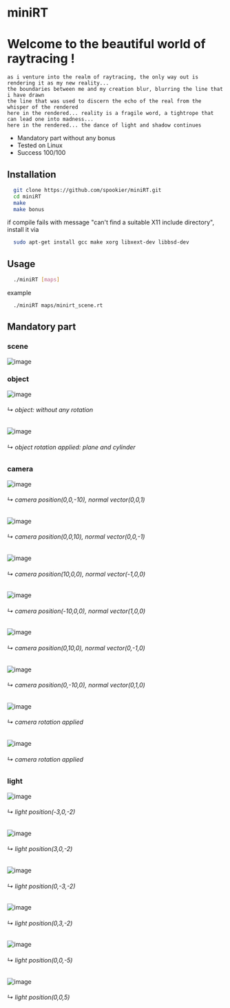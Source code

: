 # miniRT

# Welcome to the beautiful world of raytracing !

```
as i venture into the realm of raytracing, the only way out is rendering it as my new reality...
the boundaries between me and my creation blur, blurring the line that i have drawn
the line that was used to discern the echo of the real from the whisper of the rendered
here in the rendered... reality is a fragile word, a tightrope that can lead one into madness...
here in the rendered... the dance of light and shadow continues
```

- Mandatory part without any bonus
- Tested on Linux
- Success 100/100

## Installation

```bash
  git clone https://github.com/spookier/miniRT.git
  cd miniRT
  make
  make bonus
```

if compile fails with message "can't find a suitable X11 include directory",
install it via

```bash
  sudo apt-get install gcc make xorg libxext-dev libbsd-dev
```

## Usage

```bash
  ./miniRT [maps]
```

example
```bash
  ./miniRT maps/minirt_scene.rt
```

## Mandatory part

### scene

![image](https://github.com/spookier/miniRT/assets/78352910/d0fdfe3b-b74d-4fb7-88e1-6f967abdfe26)


### object

![image](https://github.com/spookier/miniRT/assets/78352910/bad0aafb-9166-4037-86df-a33763f1d7ba)
###### ↳ object: without any rotation

![image](https://github.com/spookier/miniRT/assets/78352910/20860035-9a93-49ad-b90a-babfc3f74f02)
###### ↳ object rotation applied: plane and cylinder


### camera

![image](https://github.com/spookier/miniRT/assets/78352910/8353d281-1ef3-4ebb-8cc5-2a578fb1ce40)
###### ↳ camera position(0,0,-10), normal vector(0,0,1)

![image](https://github.com/spookier/miniRT/assets/78352910/b9bd787d-babd-405c-b91c-6877710b5d47)
###### ↳ camera position(0,0,10), normal vector(0,0,-1)

![image](https://github.com/spookier/miniRT/assets/78352910/067f6243-3918-4c1c-84f3-6d57fb0705f6)
###### ↳ camera position(10,0,0), normal vector(-1,0,0)

![image](https://github.com/spookier/miniRT/assets/78352910/d86852ef-0793-4a24-8846-d278d5d22151)
###### ↳ camera position(-10,0,0), normal vector(1,0,0)

![image](https://github.com/spookier/miniRT/assets/78352910/f2aa2055-b06d-4f61-9f52-ac8c17b7392b)
###### ↳ camera position(0,10,0), normal vector(0,-1,0)

![image](https://github.com/spookier/miniRT/assets/78352910/c679e939-6f86-4039-8f0f-772d5c887a95)
###### ↳ camera position(0,-10,0), normal vector(0,1,0)

![image](https://github.com/spookier/miniRT/assets/78352910/424891ba-f741-4c15-9fc0-c18208649f83)
###### ↳ camera rotation applied

![image](https://github.com/spookier/miniRT/assets/78352910/75001649-7687-4326-a9a5-ac6b4a03d1ee)
###### ↳ camera rotation applied


### light

![image](https://github.com/spookier/miniRT/assets/78352910/a9116750-affc-462a-a1a0-070c1396a3fe)
###### ↳ light position(-3,0,-2)

![image](https://github.com/spookier/miniRT/assets/78352910/2832386a-9d2d-4819-9c6b-5315385d9382)
###### ↳ light position(3,0,-2)

![image](https://github.com/spookier/miniRT/assets/78352910/6e46e427-471f-48e4-b55e-c6b73753f635)
###### ↳ light position(0,-3,-2)

![image](https://github.com/spookier/miniRT/assets/78352910/12c1d9a8-5d15-4e25-903d-fee5b2ad507a)
###### ↳ light position(0,3,-2)

![image](https://github.com/spookier/miniRT/assets/78352910/6372f9df-b6ad-4954-a32e-8069d246ecaa)
###### ↳ light position(0,0,-5)

![image](https://github.com/spookier/miniRT/assets/78352910/05dba66d-2510-45e1-b738-6a5afeb50ccb)
###### ↳ light position(0,0,5)
